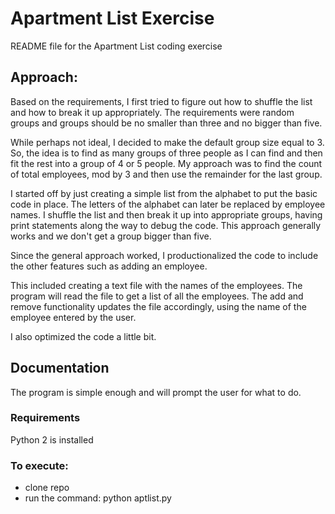 # Apartment List Exercise
README file for the Apartment List coding exercise

## Approach:
Based on the requirements, I first tried to figure out how to shuffle the list and how to break it up
appropriately.  The requirements were random groups and groups should be no smaller than three and no bigger than five.

While perhaps not ideal, I decided to make the default group size equal to 3.  So, the idea is to find as many groups of three people as I can find and then fit the rest into a group of 4 or 5 people.  My approach was to find the count of total employees, mod by 3 and then use the remainder for the last group.

I started off by just creating a simple list from the alphabet to put the basic code in place.  The letters of the alphabet can later be replaced by employee names.  I shuffle the list and then break it up into appropriate groups, having print statements along the way to debug the code.  This approach generally works and we don't get a group bigger than five.

Since the general approach worked, I productionalized the code to include the other features such as adding an employee.

This included creating a text file with the names of the employees.  The program will read the file to get a list of all the employees.  The add and remove functionality updates the file accordingly, using the name of the employee entered by the user.

I also optimized the code a little bit.

## Documentation
The program is simple enough and will prompt the user for what to do.

### Requirements
Python 2 is installed

### To execute:
- clone repo
- run the command: python aptlist.py
